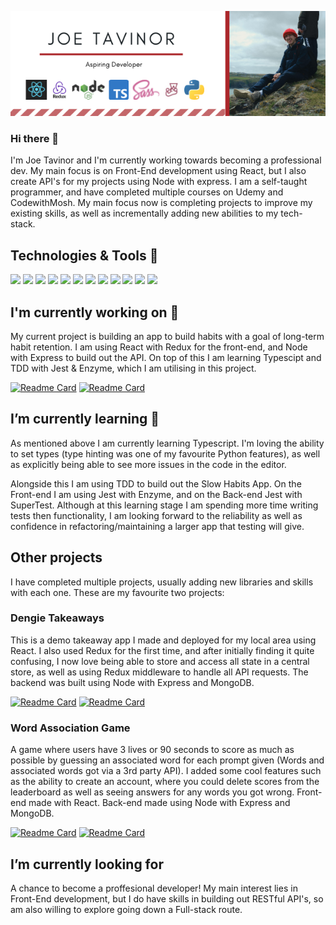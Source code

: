 [![Header](https://github.com/JTavinor/JTavinor/blob/main/Joe%20Tavinor.png?raw=true "Banner")](https://jtavinor.co.uk/)

### Hi there 👋
I'm Joe Tavinor and I'm currently working towards becoming a professional dev. My main focus is on Front-End development using React, but I also create API's for my projects using Node with express. I am a self-taught programmer, and have completed multiple courses on Udemy and CodewithMosh. My main focus now is completing projects to improve my existing skills, as well as incrementally adding new abilities to my tech-stack.

## Technologies & Tools 🔧
![](https://img.shields.io/badge/Code-React-informational?style=flat&logo=React&logoColor=white&color=2bbc8a)
![](https://img.shields.io/badge/Code-Redux-informational?style=flat&logo=Redux&logoColor=white&color=2bbc8a)
![](https://img.shields.io/badge/Code-Node-informational?style=flat&logo=Node.js&logoColor=white&color=2bbc8a)
![](https://img.shields.io/badge/Code-Typescript-informational?style=flat&logo=Typescript&logoColor=white&color=2bbc8a)
![](https://img.shields.io/badge/Code-Javascript-informational?style=flat&logo=Javascript&logoColor=white&color=2bbc8a)
![](https://img.shields.io/badge/Code-HTML-informational?style=flat&logo=HTML5&logoColor=white&color=2bbc8a)
![](https://img.shields.io/badge/Code-SASS-informational?style=flat&logo=SASS&logoColor=white&color=2bbc8a)
![](https://img.shields.io/badge/Code-Express-informational?style=flat&logo=Express&logoColor=white&color=2bbc8a)
![](https://img.shields.io/badge/Code-Jest-informational?style=flat&logo=Jest&logoColor=white&color=2bbc8a)
![](https://img.shields.io/badge/Code-Python-informational?style=flat&logo=Python&logoColor=white&color=2bbc8a)
![](https://img.shields.io/badge/Editor-VS%20Code-informational?style=flat&logo=Visual%20Studio%20Code&logoColor=white&color=2bbc8a)
![](https://img.shields.io/badge/Tools-MongoDB-informational?style=flat&logo=MongoDB&logoColor=white&color=2bbc8a)



## I'm currently working on 🔭
My current project is building an app to build habits with a goal of long-term habit retention. I am using React with Redux for the front-end, and Node with Express to build out the API. On top of this I am learning Typescipt and TDD with Jest & Enzyme, which I am utilising in this project.  


[![Readme Card](https://github-readme-stats.vercel.app/api/pin/?username=JTavinor&repo=slow-habits)](https://github.com/JTavinor/slow-habits)      [![Readme Card](https://github-readme-stats.vercel.app/api/pin/?username=JTavinor&repo=slow-habits-api)](https://github.com/JTavinor/slow-habits-api)

## I’m currently learning 🌱
As mentioned above I am currently learning Typescript. I'm loving the ability to set types (type hinting was one of my favourite Python features), as well as explicitly being able to see more issues in the code in the editor.  

Alongside this I am using TDD to build out the Slow Habits App. On the Front-end I am using Jest with Enzyme, and on the Back-end Jest with SuperTest. Although at this learning stage I am spending more time writing tests then functionality, I am looking forward to the reliability as well as confidence in refactoring/maintaining a larger app that testing will give. 

## Other projects
I have completed multiple projects, usually adding new libraries and skills with each one. These are my favourite two projects:

### Dengie Takeaways
This is a demo takeaway app I made and deployed for my local area using React. I also used Redux for the first time, and after initially finding it quite confusing, I now love being able to store and access all state in a central store, as well as using Redux middleware to handle all API requests. The backend was built using Node with Express and MongoDB.  

[![Readme Card](https://github-readme-stats.vercel.app/api/pin/?username=JTavinor&repo=DengieTakeawayApp)](https://github.com/JTavinor/DengieTakeawayApp)      [![Readme Card](https://github-readme-stats.vercel.app/api/pin/?username=JTavinor&repo=DengieTakeawayAppApi)](https://github.com/JTavinor/DengieTakeawayAppApi)

### Word Association Game
A game where users have 3 lives or 90 seconds to score as much as possible by guessing an associated word for each prompt given (Words and associated words got via a 3rd party API). I added some cool features such as the ability to create an account, where you could delete scores from the leaderboard as well as seeing answers for any words you got wrong. Front-end made with React. Back-end made using Node with Express and MongoDB.  

[![Readme Card](https://github-readme-stats.vercel.app/api/pin/?username=JTavinor&repo=synonym_game)](https://github.com/JTavinor/synonym_game)      [![Readme Card](https://github-readme-stats.vercel.app/api/pin/?username=JTavinor&repo=synonym-game-backend)](https://github.com/JTavinor/synonym-game-backend)


## I’m currently looking for
A chance to become a proffesional developer! My main interest lies in Front-End development, but I do have skills in building out RESTful API's, so am also willing to explore going down a Full-stack route.





<!--
**JTavinor/JTavinor** is a ✨ _special_ ✨ repository because its `README.md` (this file) appears on your GitHub profile.

Here are some ideas to get you started:


- 👯 I’m looking to collaborate on ...
- 🤔 I’m looking for help with ...
- 💬 Ask me about ...
- 📫 How to reach me: ...
- 😄 Pronouns: ...
- ⚡ Fun fact: ...
-->
